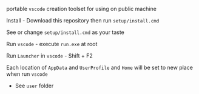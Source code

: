 portable `vscode` creation toolset for using on public machine

Install - Download this repository then run `setup/install.cmd`

See or change `setup/install.cmd` as your taste

Run `vscode` - execute `run.exe` at root

Run `Launcher` in `vscode` - Shift + F2

Each location of `AppData` and `UserProfile` and `Home` will be set to new place when run `vscode`
 - See `user` folder

